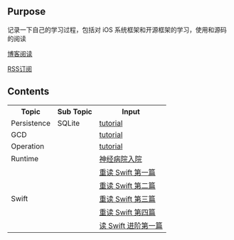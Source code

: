 ## Purpose

记录一下自己的学习过程，包括对 iOS 系统框架和开源框架的学习，使用和源码的阅读

[博客阅读](https://hotchner.github.io/)

[RSS订阅](https://hotchner.github.io/feed.xml)

## Contents

<table>
  <tr>
    <th>Topic</th>
    <th>Sub Topic</th>
    <th>Input</th>
  </tr>
  <tr>
    <td>Persistence</td>
    <td>SQLite</td>
    <td><a href="_posts/Persistence/2019-06-27-SQLite-tutorial.md">tutorial</a></td>
  </tr>
	<tr>
    <td>GCD</td>
    <td></td>
    <td><a href="_posts/GCD/2019-06-19-gcd-tutorial.md">tutorial</a></td>
  </tr>
  <tr>
    <td>Operation</td>
    <td></td>
    <td><a href="_posts/Operation/2019-06-20-operation-tutorial.md">tutorial</a></td>
  </tr>
  <tr>
    <td>Runtime</td>
    <td></td>
    <td><a href="_posts/Runtime/2018-12-23-runtime-nuts.md">神经病院入院</a></td>
  </tr>
  <tr>
    <td rowspan="5">Swift</td>
    <td rowspan="5"></td>
    <td>
      <a href="_posts/Swift/2019-05-17-the-swift-programming-language-1.md">重读 Swift 第一篇</a
    </td>
  </tr>
  <tr>
    <td>
      <a href="_posts/Swift/2019-05-19-the-swift-programming-language-2.md">重读 Swift 第二篇</a>
    </td>
  </tr>
  <tr>
    <td>
      <a href="_posts/Swift/2019-05-21-the-swift-programming-language-3.md">重读 Swift 第三篇</a>
    </td>
  </tr>
  <tr>
    <td>
      <a href="_posts/Swift/2019-05-22-the-swift-programming-language-4.md">重读 Swift 第四篇</a>
    </td>
  </tr>
  <tr>
    <td>
      <a href="_posts/Swift/2019-05-24-advanced-swift-1.md">读 Swift 进阶第一篇</a>
    </td>
	</tr>
</table>